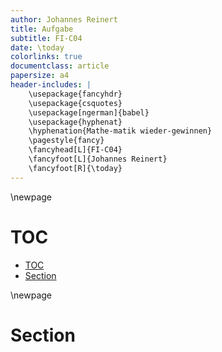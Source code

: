 ```yaml
---
author: Johannes Reinert
title: Aufgabe
subtitle: FI-C04
date: \today
colorlinks: true
documentclass: article
papersize: a4
header-includes: |
    \usepackage{fancyhdr}
    \usepackage{csquotes}
    \usepackage[ngerman]{babel}
    \usepackage{hyphenat}
    \hyphenation{Mathe-matik wieder-gewinnen}
    \pagestyle{fancy}
    \fancyhead[L]{FI-C04}
    \fancyfoot[L]{Johannes Reinert}
    \fancyfoot[R]{\today}
---
```


\newpage

# TOC

- [TOC](#toc)
- [Section](#section)

\newpage

# Section
